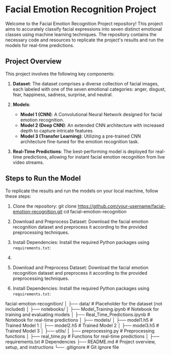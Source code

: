 # Facial Emotion Recognition Project

Welcome to the Facial Emotion Recognition Project repository! This project aims to accurately classify facial expressions into seven distinct emotional classes using machine learning techniques. The repository contains the necessary code and resources to replicate the project's results and run the models for real-time predictions.

## Project Overview

This project involves the following key components:

1. **Dataset**: The dataset comprises a diverse collection of facial images, each labeled with one of the seven emotional categories: anger, disgust, fear, happiness, sadness, surprise, and neutral.

2. **Models**:
   - **Model 1 (CNN)**: A Convolutional Neural Network designed for facial emotion recognition.
   - **Model 2 (Deep CNN)**: An extended CNN architecture with increased depth to capture intricate features.
   - **Model 3 (Transfer Learning)**: Utilizing a pre-trained CNN architecture fine-tuned for the emotion recognition task.

3. **Real-Time Predictions**: The best-performing model is deployed for real-time predictions, allowing for instant facial emotion recognition from live video streams.

## Steps to Run the Model

To replicate the results and run the models on your local machine, follow these steps:

1. Clone the repository:
git clone https://github.com/your-username/facial-emotion-recognition.git
cd facial-emotion-recognition


2. Download and Preprocess Dataset: Download the facial emotion recognition dataset and preprocess it according to the provided preprocessing techniques.

3. Install Dependencies: Install the required Python packages using `requirements.txt`:
   
4. 
2. Download and Preprocess Dataset: Download the facial emotion recognition dataset and preprocess it according to the provided preprocessing techniques.

3. Install Dependencies: Install the required Python packages using `requirements.txt`:


facial-emotion-recognition/
│
├── data/ # Placeholder for the dataset (not included)
│
├── notebooks/
│ ├── Model_Training.ipynb # Notebook for training and evaluating models
│ ├── Real_Time_Predictions.ipynb # Notebook for real-time predictions
│
├── models/
│ ├── model1.h5 # Trained Model 1
│ ├── model2.h5 # Trained Model 2
│ ├── model3.h5 # Trained Model 3
│
├── utils/
│ ├── preprocessing.py # Preprocessing functions
│ ├── real_time.py # Functions for real-time predictions
│
├── requirements.txt # Dependencies
├── README.md # Project overview, setup, and instructions
└── .gitignore # Git ignore file





